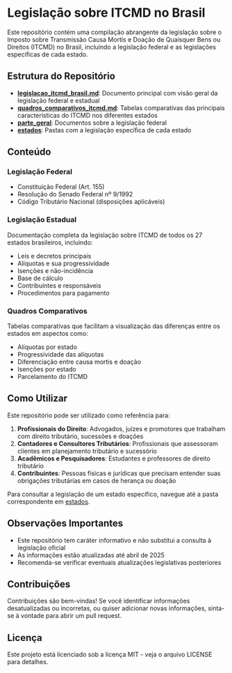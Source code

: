 # Legislação sobre ITCMD no Brasil

Este repositório contém uma compilação abrangente da legislação sobre o Imposto sobre Transmissão Causa Mortis e Doação de Quaisquer Bens ou Direitos (ITCMD) no Brasil, incluindo a legislação federal e as legislações específicas de cada estado.

## Estrutura do Repositório

- **[legislacao_itcmd_brasil.md](legislacao_itcmd_brasil.md)**: Documento principal com visão geral da legislação federal e estadual
- **[quadros_comparativos_itcmd.md](quadros_comparativos_itcmd.md)**: Tabelas comparativas das principais características do ITCMD nos diferentes estados
- **[parte_geral](parte_geral/)**: Documentos sobre a legislação federal
- **[estados](estados/)**: Pastas com a legislação específica de cada estado

## Conteúdo

### Legislação Federal

- Constituição Federal (Art. 155)
- Resolução do Senado Federal nº 9/1992
- Código Tributário Nacional (disposições aplicáveis)

### Legislação Estadual

Documentação completa da legislação sobre ITCMD de todos os 27 estados brasileiros, incluindo:
- Leis e decretos principais
- Alíquotas e sua progressividade
- Isenções e não-incidência
- Base de cálculo
- Contribuintes e responsáveis
- Procedimentos para pagamento

### Quadros Comparativos

Tabelas comparativas que facilitam a visualização das diferenças entre os estados em aspectos como:
- Alíquotas por estado
- Progressividade das alíquotas
- Diferenciação entre causa mortis e doação
- Isenções por estado
- Parcelamento do ITCMD

## Como Utilizar

Este repositório pode ser utilizado como referência para:

1. **Profissionais do Direito**: Advogados, juízes e promotores que trabalham com direito tributário, sucessões e doações
2. **Contadores e Consultores Tributários**: Profissionais que assessoram clientes em planejamento tributário e sucessório
3. **Acadêmicos e Pesquisadores**: Estudantes e professores de direito tributário
4. **Contribuintes**: Pessoas físicas e jurídicas que precisam entender suas obrigações tributárias em casos de herança ou doação

Para consultar a legislação de um estado específico, navegue até a pasta correspondente em [estados](estados/).

## Observações Importantes

- Este repositório tem caráter informativo e não substitui a consulta à legislação oficial
- As informações estão atualizadas até abril de 2025
- Recomenda-se verificar eventuais atualizações legislativas posteriores

## Contribuições

Contribuições são bem-vindas! Se você identificar informações desatualizadas ou incorretas, ou quiser adicionar novas informações, sinta-se à vontade para abrir um pull request.

## Licença

Este projeto está licenciado sob a licença MIT - veja o arquivo LICENSE para detalhes.
